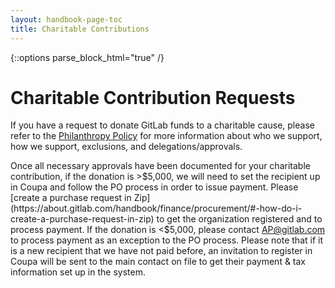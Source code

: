 ```yaml
---
layout: handbook-page-toc
title: Charitable Contributions
---
```


{::options parse_block_html="true" /}

<link rel="stylesheet" type="text/css" href="/stylesheets/biztech.css" />

# Charitable Contribution Requests

If you have a request to donate GitLab funds to a charitable cause, please refer to the [Philanthropy Policy](https://about.gitlab.com/handbook/legal/philanthropy-policy/#gitlab-inc-philanthropy-policy) for more information about who we support, how we support, exclusions, and delegations/approvals.

Once all necessary approvals have been documented for your charitable contribution, if the donation is >$5,000, we will need to set the recipient up in Coupa and follow the PO process in order to issue payment. Please [create a purchase request in Zip](https://about.gitlab.com/handbook/finance/procurement/#-how-do-i-create-a-purchase-request-in-zip) to get the organization registered and to process payment. If the donation is <$5,000, please contact AP@gitlab.com to process payment as an exception to the PO process. Please note that if it is a new recipient that we have not paid before, an invitation to register in Coupa will be sent to the main contact on file to get their payment & tax information set up in the system.